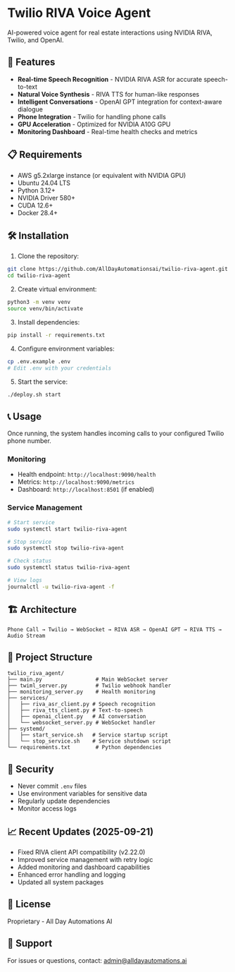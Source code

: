 # Twilio RIVA Voice Agent

AI-powered voice agent for real estate interactions using NVIDIA RIVA, Twilio, and OpenAI.

## 🚀 Features

- **Real-time Speech Recognition** - NVIDIA RIVA ASR for accurate speech-to-text
- **Natural Voice Synthesis** - RIVA TTS for human-like responses
- **Intelligent Conversations** - OpenAI GPT integration for context-aware dialogue
- **Phone Integration** - Twilio for handling phone calls
- **GPU Acceleration** - Optimized for NVIDIA A10G GPU
- **Monitoring Dashboard** - Real-time health checks and metrics

## 📋 Requirements

- AWS g5.2xlarge instance (or equivalent with NVIDIA GPU)
- Ubuntu 24.04 LTS
- Python 3.12+
- NVIDIA Driver 580+
- CUDA 12.6+
- Docker 28.4+

## 🛠️ Installation

1. Clone the repository:
```bash
git clone https://github.com/AllDayAutomationsai/twilio-riva-agent.git
cd twilio-riva-agent
```

2. Create virtual environment:
```bash
python3 -m venv venv
source venv/bin/activate
```

3. Install dependencies:
```bash
pip install -r requirements.txt
```

4. Configure environment variables:
```bash
cp .env.example .env
# Edit .env with your credentials
```

5. Start the service:
```bash
./deploy.sh start
```

## 📞 Usage

Once running, the system handles incoming calls to your configured Twilio phone number.

### Monitoring
- Health endpoint: `http://localhost:9090/health`
- Metrics: `http://localhost:9090/metrics`
- Dashboard: `http://localhost:8501` (if enabled)

### Service Management
```bash
# Start service
sudo systemctl start twilio-riva-agent

# Stop service  
sudo systemctl stop twilio-riva-agent

# Check status
sudo systemctl status twilio-riva-agent

# View logs
journalctl -u twilio-riva-agent -f
```

## 🏗️ Architecture

```
Phone Call → Twilio → WebSocket → RIVA ASR → OpenAI GPT → RIVA TTS → Audio Stream
```

## 📁 Project Structure

```
twilio_riva_agent/
├── main.py                 # Main WebSocket server
├── twiml_server.py         # Twilio webhook handler
├── monitoring_server.py    # Health monitoring
├── services/
│   ├── riva_asr_client.py # Speech recognition
│   ├── riva_tts_client.py # Text-to-speech
│   ├── openai_client.py   # AI conversation
│   └── websocket_server.py # WebSocket handler
├── systemd/
│   ├── start_service.sh   # Service startup script
│   └── stop_service.sh    # Service shutdown script
└── requirements.txt        # Python dependencies
```

## 🔐 Security

- Never commit `.env` files
- Use environment variables for sensitive data
- Regularly update dependencies
- Monitor access logs

## 📈 Recent Updates (2025-09-21)

- Fixed RIVA client API compatibility (v2.22.0)
- Improved service management with retry logic
- Added monitoring and dashboard capabilities
- Enhanced error handling and logging
- Updated all system packages

## 📝 License

Proprietary - All Day Automations AI

## 🤝 Support

For issues or questions, contact: admin@alldayautomations.ai
